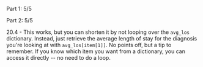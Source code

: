 Part 1:  5/5

Part 2:  5/5

20.4 - This works, but you can shorten it by not looping over the `avg_los` dictionary.  Instead, just retrieve the average length of stay for the diagnosis you're looking at with `avg_los[item[1]]`.  No points off, but a tip to remember.  If you know which item you want from a dictionary, you can access it directly -- no need to do a loop.